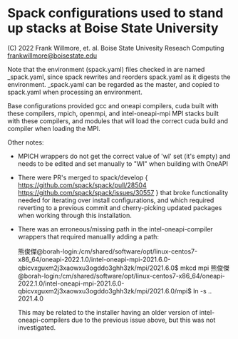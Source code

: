 # Spack configurations used to stand up stacks at Boise State University 

(C) 2022 Frank Willmore, et. al. Boise State Univesity Reseach Computing
frankwillmore@boisestate.edu

Note that the environment (spack.yaml) files checked in are named \_spack.yaml, since spack rewrites and reorders spack.yaml as it digests the environment. \_spack.yaml can be regarded as the master, and copied to spack.yaml when processing an environment. 

Base configurations provided gcc and oneapi compilers, cuda built with these compilers, mpich, openmpi, and intel-oneapi-mpi MPI stacks built with these compilers, and modules that will load the correct cuda build and compiler when loading the MPI.

Other notes:
- MPICH wrappers do not get the correct value of 'wl' set (it's empty) and needs to be edited and set manually to "Wl" when building with OneAPI
- There were PR's merged to spack/develop { https://github.com/spack/spack/pull/28504 https://github.com/spack/spack/issues/30557 } that broke functionality needed for iterating over install configurations, and which required reverting to a previous commit and cherry-picking updated packages when working through this installation. 
- There was an erroneous/missing path in the intel-oneapi-compiler wrappers that required manuallly adding a path: 

    熊俊傑@borah-login:/cm/shared/software/opt/linux-centos7-x86_64/oneapi-2022.1.0/intel-oneapi-mpi-2021.6.0-qbicvxguxm2j3xaowxu3ogddo3ghh3zk/mpi/2021.6.0$ mkcd mpi
    熊俊傑@borah-login:/cm/shared/software/opt/linux-centos7-x86_64/oneapi-2022.1.0/intel-oneapi-mpi-2021.6.0-qbicvxguxm2j3xaowxu3ogddo3ghh3zk/mpi/2021.6.0/mpi$ ln -s .. 2021.4.0 

  This may be related to the installer having an older version of intel-oneapi-compilers due to the previous issue above, but this was not investigated. 



